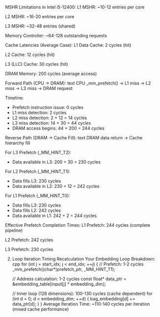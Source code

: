 MSHR Limitations in Intel i5-12400:
L1 MSHR: ~10-12 entries per core

L2 MSHR: ~16-20 entries per core

L3 MSHR: ~32-48 entries (shared)

Memory Controller: ~64-128 outstanding requests


Cache Latencies (Average Case):
L1 Data Cache: 2 cycles (hit)

L2 Cache: 12 cycles (hit)

L3 (LLC) Cache: 30 cycles (hit)

DRAM Memory: 200 cycles (average access)


Forward Path (CPU → DRAM):
text
CPU _mm_prefetch() → L1 miss → L2 miss → L3 miss → DRAM request

Timeline:
- Prefetch instruction issue: 0 cycles
- L1 miss detection: 2 cycles
- L2 miss detection: 2 + 12 = 14 cycles  
- L3 miss detection: 14 + 30 = 44 cycles
- DRAM access begins: 44 + 200 = 244 cycles


Reverse Path (DRAM → Cache Fill):
text
DRAM data return → Cache hierarchy fill

For L3 Prefetch (_MM_HINT_T2):
- Data available in L3: 200 + 30 = 230 cycles

For L2 Prefetch (_MM_HINT_T1):  
- Data fills L3: 230 cycles
- Data available in L2: 230 + 12 = 242 cycles

For L1 Prefetch (_MM_HINT_T0):
- Data fills L3: 230 cycles
- Data fills L2: 242 cycles  
- Data available in L1: 242 + 2 = 244 cycles


Effective Prefetch Completion Times:
L1 Prefetch: 244 cycles (complete pipeline)

L2 Prefetch: 242 cycles

L3 Prefetch: 230 cycles

2. Loop Iteration Timing Recalculation
Your Embedding Loop Breakdown:
cpp
for (int j = start_idx; j < end_idx; ++j) {
    // Prefetch: 1-2 cycles
    _mm_prefetch((char*)prefetch_ptr, _MM_HINT_T1);
    
    // Address calculation: 1-2 cycles
    const float* data_ptr = &embedding_table[input[j] * embedding_dim];
    
    // Inner loop (128 dimensions): 100-130 cycles (cache dependent)
    for (int d = 0; d < embedding_dim; ++d) {
        bag_embedding[d] += data_ptr[d];
    }
}
Average Iteration Time: ~110-140 cycles per iteration (mixed cache performance)

